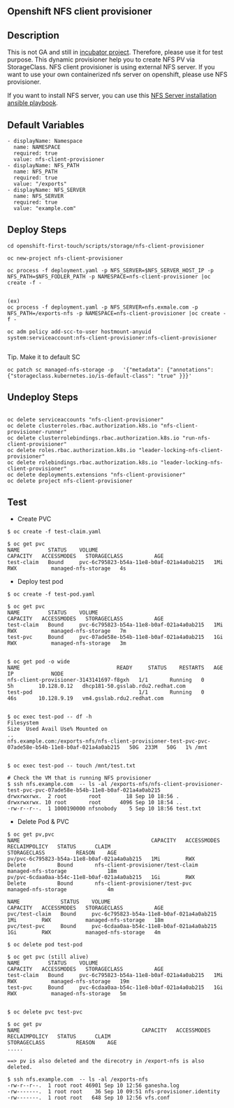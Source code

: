 Openshift NFS client provisioner
-------------------------------

## Description
This is not GA and still in [incubator project](https://github.com/kubernetes-incubator/external-storage/tree/master/nfs-client). Therefore, please use it for test purpose.
This dynamic provisioner help you to create NFS PV via StorageClass. NFS client provisioner is using external NFS server. If you want to use your own containerized nfs server on openshift, please use NFS provisioner.

If you want to install NFS server, you can use this [NFS Server installation ansible playbook](https://github.com/Jooho/ansible-cheat-sheet/tree/master/ansible-playbooks/ansible-playbook-nfs-server).


## Default Variables
```
- displayName: Namespace
  name: NAMESPACE
  required: true
  value: nfs-client-provisioner
- displayName: NFS_PATH
  name: NFS_PATH
  required: true
  value: "/exports"
- displayName: NFS_SERVER
  name: NFS_SERVER
  required: true
  value: "example.com"

```


## Deploy Steps
```
cd openshift-first-touch/scripts/storage/nfs-client-provisioner

oc new-project nfs-client-provisioner

oc process -f deployment.yaml -p NFS_SERVER=$NFS_SERVER_HOST_IP -p NFS_PATH=$NFS_FODLER_PATH -p NAMESPACE=nfs-client-provisioner |oc create -f -


(ex)
oc process -f deployment.yaml -p NFS_SERVER=nfs.exmale.com -p NFS_PATH=/exports-nfs -p NAMESPACE=nfs-client-provisioner |oc create -f -

oc adm policy add-scc-to-user hostmount-anyuid system:serviceaccount:nfs-client-provisioner:nfs-client-provisioner


```
Tip. Make it to default SC
```
oc patch sc managed-nfs-storage -p   '{"metadata": {"annotations": {"storageclass.kubernetes.io/is-default-class": "true" }}}'
```


## Undeploy Steps
```

oc delete serviceaccounts "nfs-client-provisioner" 
oc delete clusterroles.rbac.authorization.k8s.io "nfs-client-provisioner-runner"
oc delete clusterrolebindings.rbac.authorization.k8s.io "run-nfs-client-provisioner" 
oc delete roles.rbac.authorization.k8s.io "leader-locking-nfs-client-provisioner" 
oc delete rolebindings.rbac.authorization.k8s.io "leader-locking-nfs-client-provisioner"
oc delete deployments.extensions "nfs-client-provisioner" 
oc delete project nfs-client-provisioner

```



## Test 
- Create PVC
```
$ oc create -f test-claim.yaml

$ oc get pvc
NAME         STATUS    VOLUME                                     CAPACITY   ACCESSMODES   STORAGECLASS          AGE
test-claim   Bound     pvc-6c795823-b54a-11e8-b0af-021a4a0ab215   1Mi        RWX           managed-nfs-storage   4s

```

- Deploy test pod
```
$ oc create -f test-pod.yaml

$ oc get pvc
NAME         STATUS    VOLUME                                     CAPACITY   ACCESSMODES   STORAGECLASS          AGE
test-claim   Bound     pvc-6c795823-b54a-11e8-b0af-021a4a0ab215   1Mi        RWX           managed-nfs-storage   7m
test-pvc     Bound     pvc-07ade58e-b54b-11e8-b0af-021a4a0ab215   1Gi        RWX           managed-nfs-storage   3m


$ oc get pod -o wide
NAME                               READY     STATUS    RESTARTS   AGE       IP            NODE
nfs-client-provisioner-3143141697-f8gxh   1/1       Running   0          5h        10.128.0.12   dhcp181-50.gsslab.rdu2.redhat.com
test-pod                                  1/1       Running   0          46s       10.128.9.19   vm4.gsslab.rdu2.redhat.com


$ oc exec test-pod -- df -h
Filesystem                                                                                          Size  Used Avail Use% Mounted on
..
nfs.example.com:/exports-nfs/nfs-client-provisioner-test-pvc-pvc-07ade58e-b54b-11e8-b0af-021a4a0ab215   50G  233M   50G   1% /mnt


$ oc exec test-pod -- touch /mnt/test.txt

# Check the VM that is running NFS provisioner
$ ssh nfs.example.com  -- ls -al /exports-nfs/nfs-client-provisioner-test-pvc-pvc-07ade58e-b54b-11e8-b0af-021a4a0ab215
drwxrwxrwx.  2 root       root        18 Sep 10 18:56 .
drwxrwxrwx. 10 root       root      4096 Sep 10 18:54 ..
-rw-r--r--.  1 1000190000 nfsnobody    5 Sep 10 18:56 test.txt

```

- Delete Pod & PVC
```
$ oc get pv,pvc
NAME                                          CAPACITY   ACCESSMODES   RECLAIMPOLICY   STATUS      CLAIM                               STORAGECLASS          REASON    AGE
pv/pvc-6c795823-b54a-11e8-b0af-021a4a0ab215   1Mi        RWX           Delete          Bound       nfs-client-provisioner/test-claim   managed-nfs-storage             18m
pv/pvc-6cdaa0aa-b54c-11e8-b0af-021a4a0ab215   1Gi        RWX           Delete          Bound       nfs-client-provisioner/test-pvc     managed-nfs-storage             4m

NAME             STATUS    VOLUME                                     CAPACITY   ACCESSMODES   STORAGECLASS          AGE
pvc/test-claim   Bound     pvc-6c795823-b54a-11e8-b0af-021a4a0ab215   1Mi        RWX           managed-nfs-storage   18m
pvc/test-pvc     Bound     pvc-6cdaa0aa-b54c-11e8-b0af-021a4a0ab215   1Gi        RWX           managed-nfs-storage   4m

$ oc delete pod test-pod 

$ oc get pvc (still alive)
NAME         STATUS    VOLUME                                     CAPACITY   ACCESSMODES   STORAGECLASS          AGE
test-claim   Bound     pvc-6c795823-b54a-11e8-b0af-021a4a0ab215   1Mi        RWX           managed-nfs-storage   19m
test-pvc     Bound     pvc-6cdaa0aa-b54c-11e8-b0af-021a4a0ab215   1Gi        RWX           managed-nfs-storage   5m


$ oc delete pvc test-pvc

$ oc get pv
NAME                                       CAPACITY   ACCESSMODES   RECLAIMPOLICY   STATUS      CLAIM                               STORAGECLASS          REASON    AGE
.....

==> pv is also deleted and the direcotry in /export-nfs is also deleted.

$ ssh nfs.example.com  -- ls -al /exports-nfs
-rw-r--r--.  1 root root 46901 Sep 10 12:56 ganesha.log
-rw-------.  1 root root    36 Sep 10 09:51 nfs-provisioner.identity
-rw-------.  1 root root   648 Sep 10 12:56 vfs.conf

```
